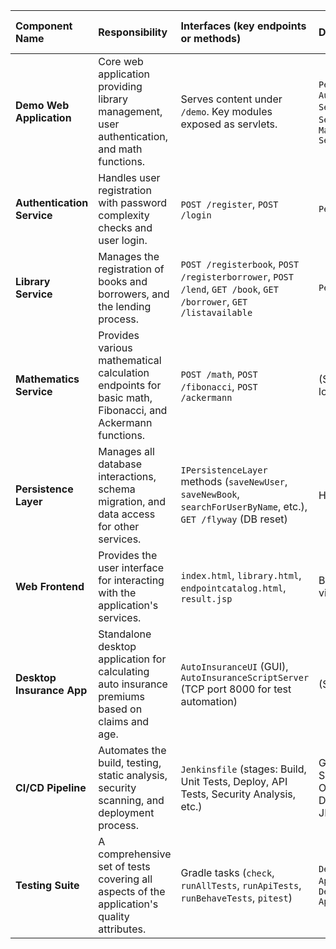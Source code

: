 | Component Name | Responsibility | Interfaces (key endpoints or methods) | Depends On | Technologies (frameworks, DBs, patterns) |
| :--- | :--- | :--- | :--- | :--- |
| **Demo Web Application** | Core web application providing library management, user authentication, and math functions. | Serves content under `/demo`. Key modules exposed as servlets. | `Persistence Layer`, `Authentication Service`, `Library Service`, `Mathematics Service` | Java, Java Servlets, Gretty (embedded Tomcat), Log4j2 |
| **Authentication Service** | Handles user registration with password complexity checks and user login. | `POST /register`, `POST /login` | `Persistence Layer` | Java Servlets, `nbvcxz` (password strength library) |
| **Library Service** | Manages the registration of books and borrowers, and the lending process. | `POST /registerbook`, `POST /registerborrower`, `POST /lend`, `GET /book`, `GET /borrower`, `GET /listavailable` | `Persistence Layer` | Java Servlets, Domain-Driven Design (DDD) concepts |
| **Mathematics Service** | Provides various mathematical calculation endpoints for basic math, Fibonacci, and Ackermann functions. | `POST /math`, `POST /fibonacci`, `POST /ackermann` | (Self-contained logic) | Java Servlets |
| **Persistence Layer** | Manages all database interactions, schema migration, and data access for other services. | `IPersistenceLayer` methods (`saveNewUser`, `saveNewBook`, `searchForUserByName`, etc.), `GET /flyway` (DB reset) | H2 Database | Java, JDBC, H2, Flyway (DB migration), Data Access Object (DAO) pattern |
| **Web Frontend** | Provides the user interface for interacting with the application's services. | `index.html`, `library.html`, `endpointcatalog.html`, `result.jsp` | Backend Services via HTTP | HTML, CSS, JavaScript (XMLHttpRequest), JSP |
| **Desktop Insurance App** | Standalone desktop application for calculating auto insurance premiums based on claims and age. | `AutoInsuranceUI` (GUI), `AutoInsuranceScriptServer` (TCP port 8000 for test automation) | (Self-contained) | Java, Swing |
| **CI/CD Pipeline** | Automates the build, testing, static analysis, security scanning, and deployment process. | `Jenkinsfile` (stages: Build, Unit Tests, Deploy, API Tests, Security Analysis, etc.) | Git, Jenkins, SonarQube, OWASP DependencyCheck, JMeter | Jenkins Pipeline, Gradle, Shell scripting |
| **Testing Suite** | A comprehensive set of tests covering all aspects of the application's quality attributes. | Gradle tasks (`check`, `runAllTests`, `runApiTests`, `runBehaveTests`, `pitest`) | `Demo Web Application`, `Desktop Insurance App` | JUnit, Mockito, Cucumber (Java BDD), Selenium, Behave (Python BDD), Pytest (Python), Postman, SoapUI, JMeter |
